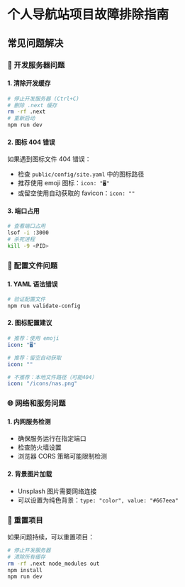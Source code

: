 # 个人导航站项目故障排除指南

## 常见问题解决

### 🔧 开发服务器问题

#### 1. 清除开发缓存
```bash
# 停止开发服务器 (Ctrl+C)
# 删除 .next 缓存
rm -rf .next
# 重新启动
npm run dev
```

#### 2. 图标 404 错误
如果遇到图标文件 404 错误：
- 检查 `public/config/site.yaml` 中的图标路径
- 推荐使用 emoji 图标：`icon: "🖥️"`
- 或留空使用自动获取的 favicon：`icon: ""`

#### 3. 端口占用
```bash
# 查看端口占用
lsof -i :3000
# 杀死进程
kill -9 <PID>
```

### 📝 配置文件问题

#### 1. YAML 语法错误
```bash
# 验证配置文件
npm run validate-config
```

#### 2. 图标配置建议
```yaml
# 推荐：使用 emoji
icon: "🖥️"

# 推荐：留空自动获取
icon: ""

# 不推荐：本地文件路径（可能404）
icon: "/icons/nas.png"
```

### 🌐 网络和服务问题

#### 1. 内网服务检测
- 确保服务运行在指定端口
- 检查防火墙设置
- 浏览器 CORS 策略可能限制检测

#### 2. 背景图片加载
- Unsplash 图片需要网络连接
- 可以设置为纯色背景：`type: "color", value: "#667eea"`

### 🔄 重置项目
如果问题持续，可以重置项目：
```bash
# 停止开发服务器
# 清除所有缓存
rm -rf .next node_modules out
npm install
npm run dev
```
